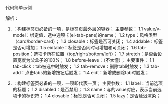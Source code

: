 代码简单示例
<el-tabs>
    <el-tab-pane>
        <span><i></i></span>
    </el-tab-pane>
    <el-tab-pane></el-tab-pane>
</el-tabs>



解析：
1. <el-tabs>：构建标签页必备的一项，是标签页最外层的容器；
    主要参数：
      1.1 value/v-model：绑定值，选中选项卡(el-tab-pane)的name；
      1.2 type：风格类型（card/border-card）；
      1.3 closable：标签是否可关闭；
      1.4 addable：标签是否可增加；
      1.5 eidtable：标签是否同时可增加和可关闭；
      1.6 tab-position：选项卡所在位置（top/right/bottom/left）；
      1.7 stretch：<el-tabs>是否会设置宽度为父盒子的100%；
      1.8 before-leave：（不太懂）；
    主要事件：
      1.1 tab-click：tab被选中时触发；
      1.2 tab-remove：删除tab时触发；
      1.3 tab-add：点击tabs的新增按钮后触发；
      1.4 eidt：新增或删除tab时触发；

2. <el-tab-pane>：构建标签页必备的一项，一项即代表一页；
    主要参数：
      1.1 label：当前选项的标题；
      1.2 disabled：是否禁用；
      1.3 name：与<el-tabs>的value对应，表示当前选项卡的标识符；
      1.4 closable：标签是否可关闭；
      1.5 lazy：是否延迟渲染；